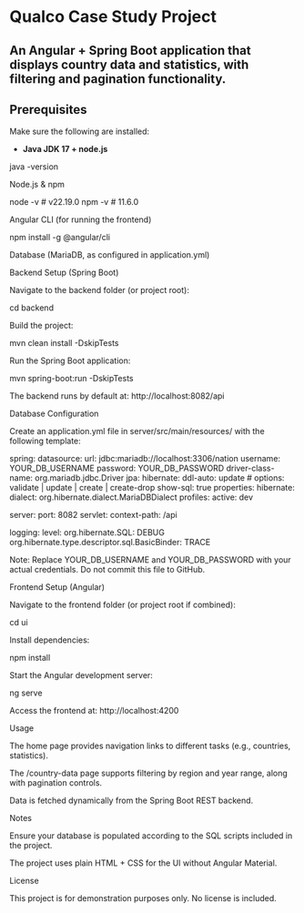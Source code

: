# Qualco Case Study Project

An Angular + Spring Boot application that displays country data and statistics, with filtering and pagination functionality.
---
## Prerequisites

Make sure the following are installed:

- **Java JDK 17 +  node.js**  

java -version


Node.js & npm

node -v   # v22.19.0
npm -v    # 11.6.0


Angular CLI (for running the frontend)

npm install -g @angular/cli


Database (MariaDB, as configured in application.yml)

Backend Setup (Spring Boot)

Navigate to the backend folder (or project root):

cd backend


Build the project:

mvn clean install -DskipTests


Run the Spring Boot application:

mvn spring-boot:run -DskipTests


The backend runs by default at: http://localhost:8082/api

Database Configuration

Create an application.yml file in server/src/main/resources/ with the following template:

spring:
  datasource:
    url: jdbc:mariadb://localhost:3306/nation
    username: YOUR_DB_USERNAME
    password: YOUR_DB_PASSWORD
    driver-class-name: org.mariadb.jdbc.Driver
  jpa:
    hibernate:
      ddl-auto: update   # options: validate | update | create | create-drop
    show-sql: true
    properties:
      hibernate:
        dialect: org.hibernate.dialect.MariaDBDialect
  profiles:
    active: dev

server:
  port: 8082
  servlet:
    context-path: /api

logging:
  level:
    org.hibernate.SQL: DEBUG
    org.hibernate.type.descriptor.sql.BasicBinder: TRACE


Note: Replace YOUR_DB_USERNAME and YOUR_DB_PASSWORD with your actual credentials. Do not commit this file to GitHub.

Frontend Setup (Angular)

Navigate to the frontend folder (or project root if combined):

cd ui


Install dependencies:

npm install


Start the Angular development server:

ng serve


Access the frontend at: http://localhost:4200

Usage

The home page provides navigation links to different tasks (e.g., countries, statistics).

The /country-data page supports filtering by region and year range, along with pagination controls.

Data is fetched dynamically from the Spring Boot REST backend.

Notes

Ensure your database is populated according to the SQL scripts included in the project.

The project uses plain HTML + CSS for the UI without Angular Material.

License

This project is for demonstration purposes only. No license is included.